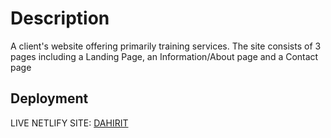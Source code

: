 # Description

A client's website offering primarily training services. The site consists of 3 pages including a Landing Page, an Information/About page and a Contact page

## Deployment

LIVE NETLIFY SITE: [DAHIRIT](https://symphonious-sunshine-5646d3.netlify.app/)
